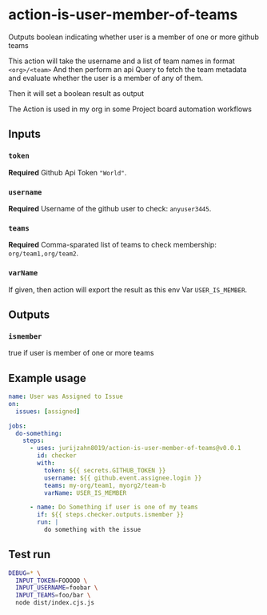 # action-is-user-member-of-teams

Outputs boolean indicating whether user is a member of one or more github teams

This action will take the username and a list of team names in format `<org>/<team>`
And then perform an api Query to fetch the team metadata and evaluate whether the user
is a member of any of them.

Then it will set a boolean result as output

The Action is used in my org in some Project board automation workflows

## Inputs

### `token`

**Required** Github Api Token `"World"`.

### `username`

**Required** Username of the github user to check: `anyuser3445`.

### `teams`

**Required** Comma-sparated list of teams to check membership: `org/team1,org/team2`.

### `varName`

If given, then action will export the result as this env Var `USER_IS_MEMBER`.

## Outputs

### `ismember`

true if user is member of one or more teams

## Example usage

```yaml
name: User was Assigned to Issue
on:
  issues: [assigned]

jobs:
  do-something:
    steps:
      - uses: jurijzahn8019/action-is-user-member-of-teams@v0.0.1
        id: checker
        with:
          token: ${{ secrets.GITHUB_TOKEN }}
          username: ${{ github.event.assignee.login }}
          teams: my-org/team1, myorg2/team-b
          varName: USER_IS_MEMBER

      - name: Do Something if user is one of my teams
        if: ${{ steps.checker.outputs.ismember }}
        run: |
          do something with the issue
```

## Test run

```bash
DEBUG=* \
  INPUT_TOKEN=FOOOOO \
  INPUT_USERNAME=foobar \
  INPUT_TEAMS=foo/bar \
  node dist/index.cjs.js
```
